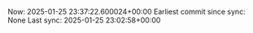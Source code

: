 Now: 2025-01-25 23:37:22.600024+00:00 Earliest commit since sync: None Last sync: 2025-01-25 23:02:58+00:00
